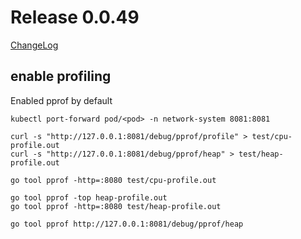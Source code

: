 # Release 0.0.49

[ChangeLog](https://github.com/sdcio/config-server/releases)

## enable profiling

Enabled pprof by default

```
kubectl port-forward pod/<pod> -n network-system 8081:8081

curl -s "http://127.0.0.1:8081/debug/pprof/profile" > test/cpu-profile.out
curl -s "http://127.0.0.1:8081/debug/pprof/heap" > test/heap-profile.out

go tool pprof -http=:8080 test/cpu-profile.out

go tool pprof -top heap-profile.out
go tool pprof -http=:8080 test/heap-profile.out

go tool pprof http://127.0.0.1:8081/debug/pprof/heap

```